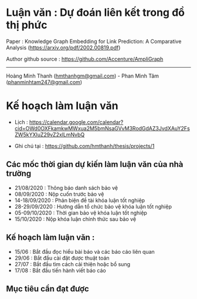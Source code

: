 # Luận văn : Dự đoán liên kết trong đồ thị phức
Paper : Knowledge Graph Embedding for Link Prediction: A Comparative Analysis
(https://arxiv.org/pdf/2002.00819.pdf)

Author github source : https://github.com/Accenture/AmpliGraph

<hr/>

Hoàng Minh Thanh (hmthanhgm@gmail.com) - Phan Minh Tâm (phanminhtam247@gmail.com)

# Kế hoạch làm luận văn

* Lịch : 
https://calendar.google.com/calendar?cid=OWd0OXFkamkwMWxua2M5bmNsaGVvM3RodGdAZ3JvdXAuY2FsZW5kYXIuZ29vZ2xlLmNvbQ

* Ghi chú tại :
https://github.com/hmthanh/thesis/projects/1

## Các mốc thời gian dự kiến làm luận văn của nhà trường

* 21/08/2020 : Thông báo danh sách bảo vệ
* 08/09/2020 : Nộp cuốn trước bảo vệ
* 14-18/09/2020 : Phản biện đề tài khóa luận tốt nghiệp
* 28-29/09/2020 : Hướng dẫn tổ chức bảo vệ khóa luận tốt nghiệp
* 05-09/10/2020 : Thời gian bảo vệ khóa luận tốt nghiệp
* 15/10/2020 : Nộp khóa luận chính thức sau bảo vệ

## Kế hoạch làm luận văn :

* 15/06 : Bắt đầu đọc hiểu bài báo và các báo cáo liên quan
* 29/06 : Bắt đầu cài đặt được thuật toán
* 27/07 : Bắt đầu tìm cách cải thiện hoặc bổ sung
* 17/08 : Bắt đầu tiến hành viết báo cáo

## Mục tiêu cần đạt được
